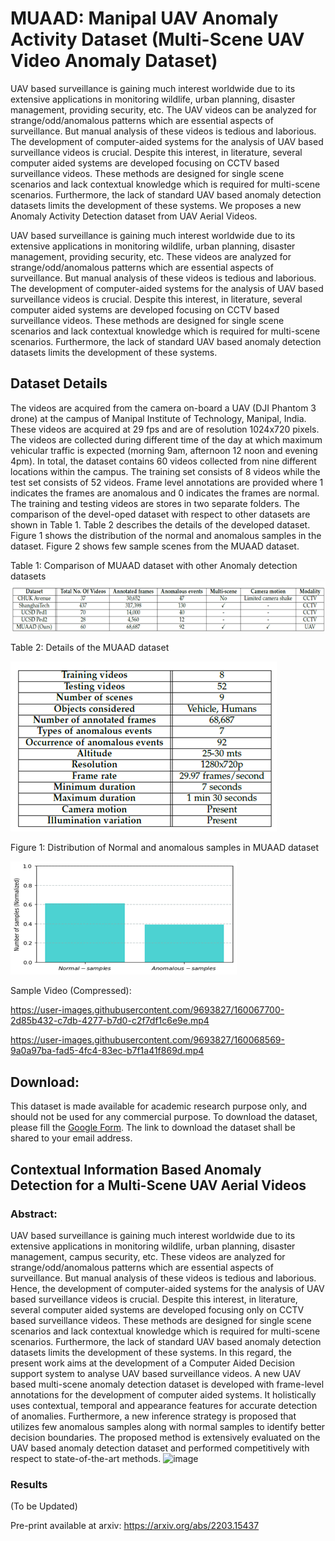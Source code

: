 # MUAAD: Manipal UAV Anomaly Activity Dataset (Multi-Scene UAV Video Anomaly Dataset)


UAV based surveillance is gaining much interest worldwide due to its extensive applications in monitoring wildlife, urban planning, disaster management, providing security, etc. The UAV videos can be analyzed for strange/odd/anomalous patterns which are essential aspects of surveillance. But manual analysis of these videos is tedious and laborious. The development of computer-aided systems for the analysis of UAV based surveillance videos is crucial. Despite this interest, in literature, several computer aided systems are developed focusing on CCTV based surveillance videos. These methods are designed for single scene scenarios and lack contextual knowledge which is required for multi-scene scenarios. Furthermore, the lack of standard UAV based anomaly detection datasets limits the development of these systems. We proposes a new Anomaly Activity Detection dataset from UAV Aerial Videos. 




UAV based surveillance is gaining much interest worldwide due to its extensive applications in monitoring wildlife, urban planning, disaster management, providing security, etc. These videos are analyzed for strange/odd/anomalous patterns which are essential aspects of surveillance. But manual analysis of these videos is tedious and laborious. The development of computer-aided systems for the analysis of UAV based surveillance videos is crucial. Despite this interest, in literature, several computer aided systems are developed focusing on CCTV based surveillance videos. These methods are designed for single scene scenarios and lack contextual knowledge which is required for multi-scene scenarios. Furthermore, the lack of standard UAV based anomaly detection datasets limits the development of these systems.


## Dataset Details

The videos are acquired from the camera on-board a UAV (DJI Phantom 3 drone) at the campus of Manipal Institute of Technology, Manipal, India. These videos are acquired at 29 fps and are of resolution 1024x720 pixels. The videos are collected during different time of the day at which maximum vehicular traffic is expected (morning 9am, afternoon 12 noon and evening 4pm). In total, the dataset contains 60 videos collected from nine different locations within the campus. The training set consists of 8 videos while the test set consists of 52 videos. Frame level annotations are provided where 1 indicates the frames are anomalous and 0 indicates the frames are normal. The training and testing videos are stores in two separate folders. The comparison of the devel-oped dataset with respect to other datasets are shown in Table 1. Table 2 describes the details of the developed dataset. Figure 1 shows the distribution of the normal and anomalous samples in the dataset. Figure 2 shows few sample scenes from the MUAAD dataset.

Table 1: Comparison of MUAAD dataset with other Anomaly detection datasets
![alt text](https://github.com/uverma/MUAAD/blob/main/Comparison.png)


Table 2: Details of the MUAAD dataset


![alt text](https://github.com/uverma/MUAAD/blob/main/Table.png)


Figure 1: Distribution of Normal and anomalous samples in MUAAD dataset


![alt text](https://github.com/uverma/MUAAD/blob/main/NormalVsAnomalous.png)
 
 
 Sample Video (Compressed): 
 

https://user-images.githubusercontent.com/9693827/160067700-2d85b432-c7db-4277-b7d0-c2f7df1c6e9e.mp4






https://user-images.githubusercontent.com/9693827/160068569-9a0a97ba-fad5-4fc4-83ec-b7f1a41f869d.mp4



 
 ## Download: 
This dataset is made available for academic research purpose only, and should not be used for any commercial purpose. To download the dataset, please fill the [Google Form](https://docs.google.com/forms/d/e/1FAIpQLSdpDYCd2gCKtYb6pvolCQ6zz8MGXa46LFrXZfDWfz_CrTy-jQ/viewform). The link to download the dataset shall be shared to your email address.



## Contextual Information Based Anomaly Detection for a Multi-Scene UAV Aerial Videos 
### Abstract: 
UAV based surveillance is gaining much interest worldwide due to its extensive applications in monitoring wildlife, urban planning, disaster management, campus security, etc. These videos are analyzed for strange/odd/anomalous patterns which are essential aspects of surveillance. But manual analysis of these videos is tedious and laborious. Hence, the development of computer-aided systems for the analysis of UAV based surveillance videos is crucial. Despite this interest, in literature, several computer aided systems are developed focusing only on  CCTV based surveillance videos. These methods are designed for single scene scenarios and lack contextual knowledge which is required for multi-scene scenarios.  Furthermore, the lack of standard UAV based anomaly detection datasets limits the development of these systems. In this regard, the present work aims at the development of a Computer Aided Decision support system to analyse UAV based surveillance videos. A new UAV based multi-scene anomaly detection dataset is developed with frame-level annotations for the development of computer aided systems. It holistically uses contextual, temporal and appearance features for accurate detection of anomalies. Furthermore, a new inference strategy is proposed that utilizes few anomalous samples along with normal samples to identify better decision boundaries. The proposed method is extensively evaluated on the UAV based anomaly detection dataset and performed competitively with respect to state-of-the-art methods. 
![image](https://user-images.githubusercontent.com/9693827/160068822-66463720-2072-446b-9370-268dcc25f9a1.png)

### Results

(To be Updated)

 
Pre-print available at arxiv: https://arxiv.org/abs/2203.15437 

